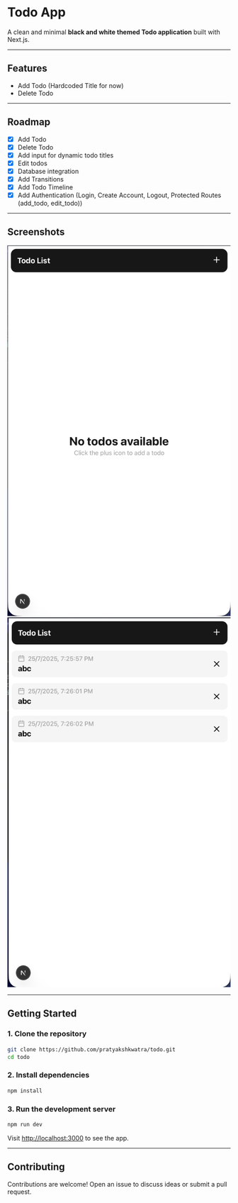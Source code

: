 # Todo App

A clean and minimal **black and white themed Todo application** built with Next.js.

---

## Features

* Add Todo (Hardcoded Title for now)
* Delete Todo

---

## Roadmap

* [x] Add Todo
* [x] Delete Todo
* [x] Add input for dynamic todo titles
* [x] Edit todos
* [x] Database integration
* [x] Add Transitions
* [x] Add Todo Timeline
* [x] Add Authentication (Login, Create Account, Logout, Protected Routes (add_todo, edit_todo))

---

## Screenshots

![Home](./screenshots/home.png)
![Home with Todos](./screenshots/home_with_todos.png)

---

## Getting Started

### 1. Clone the repository

```bash
git clone https://github.com/pratyakshkwatra/todo.git
cd todo
```

### 2. Install dependencies

```bash
npm install
```

### 3. Run the development server

```bash
npm run dev
```

Visit [http://localhost:3000](http://localhost:3000) to see the app.

---

## Contributing

Contributions are welcome! Open an issue to discuss ideas or submit a pull request.
